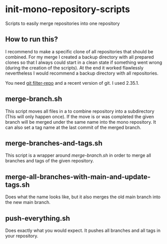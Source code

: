 # init-mono-repository-scripts
Scripts to easily merge repositories into one repository

## How to run this?

I recommend to make a specific clone of all repositories that should be combined.
For my merge I created a backup directory with all prepared clones so that I always could start in a clean state if something went wrong (during the creation of the scripts). At the end it worked flawlessly nevertheless I would recommend a backup directory with all repositories.

You need [git filter-repo](https://github.com/newren/git-filter-repo/blob/main/INSTALL.md) and a recent version of git. I used 2.35.1.

## merge-branch.sh
This script moves all files in a to combine repository into a subdirectory (This will only happen once). If the move is or was completed the given branch will be merged under the same name into the mono repository. It can also set a tag name at the last commit of the merged branch.

## merge-branches-and-tags.sh
This script is a wrapper around *merge-branch.sh* in order to merge all branches and tags of the given repository.

## merge-all-branches-with-main-and-update-tags.sh
Does what the name looks like, but it also merges the old main branch into the new main branch.

## push-everything.sh
Does exactly what you would expect. It pushes all branches and all tags in your repository.

